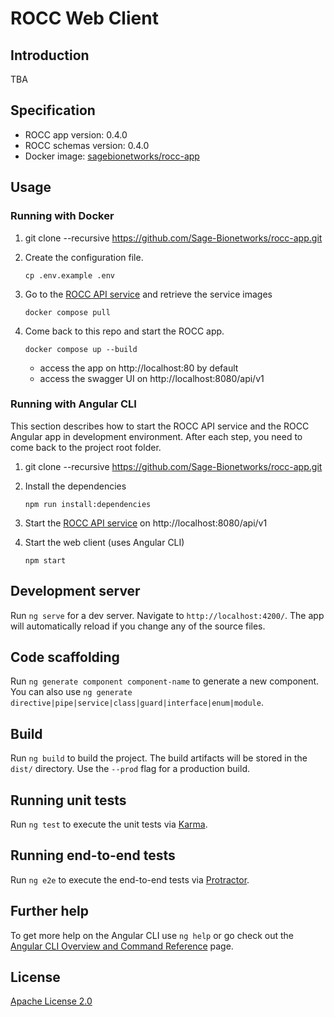 # ROCC Web Client

## Introduction

TBA


## Specification

- ROCC app version: 0.4.0
- ROCC schemas version: 0.4.0
- Docker image: [sagebionetworks/rocc-app]


## Usage

### Running with Docker

1. git clone --recursive https://github.com/Sage-Bionetworks/rocc-app.git

2. Create the configuration file.

       cp .env.example .env

3. Go to the [ROCC API service] and retrieve the service images

       docker compose pull

4. Come back to this repo and start the ROCC app.

       docker compose up --build

   - access the app on http://localhost:80 by default
   - access the swagger UI on http://localhost:8080/api/v1

### Running with Angular CLI

This section describes how to start the ROCC API service and the ROCC Angular
app in development environment. After each step, you need to come back to the
project root folder.

1. git clone --recursive https://github.com/Sage-Bionetworks/rocc-app.git

2. Install the dependencies

       npm run install:dependencies

3. Start the [ROCC API service] on http://localhost:8080/api/v1

4. Start the web client (uses Angular CLI)

       npm start

## Development server

Run `ng serve` for a dev server. Navigate to `http://localhost:4200/`. The app will automatically reload if you change any of the source files.

## Code scaffolding

Run `ng generate component component-name` to generate a new component. You can also use `ng generate directive|pipe|service|class|guard|interface|enum|module`.

## Build

Run `ng build` to build the project. The build artifacts will be stored in the `dist/` directory. Use the `--prod` flag for a production build.

## Running unit tests

Run `ng test` to execute the unit tests via [Karma](https://karma-runner.github.io).

## Running end-to-end tests

Run `ng e2e` to execute the end-to-end tests via [Protractor](http://www.protractortest.org/).

## Further help

To get more help on the Angular CLI use `ng help` or go check out the [Angular CLI Overview and Command Reference](https://angular.io/cli) page.

## License

[Apache License 2.0]

<!-- Links -->

[ROCC API service]: https://github.com/Sage-Bionetworks/rocc-service
[Apache License 2.0]: https://github.com/Sage-Bionetworks/rocc-app/blob/develop/LICENSE
[sagebionetworks/rocc-app]: https://hub.docker.com/repository/docker/sagebionetworks/rocc-app
